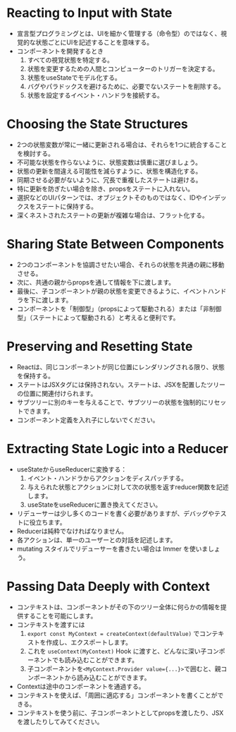 # Reacting to Input with State
- 宣言型プログラミングとは、UIを細かく管理する（命令型）のではなく、視覚的な状態ごとにUIを記述することを意味する。
- コンポーネントを開発するとき
  1. すべての視覚状態を特定する。
  1. 状態を変更するための人間とコンピューターのトリガーを決定する。
  1. 状態をuseStateでモデル化する。
  1. バグやパラドックスを避けるために、必要でないステートを削除する。
  1. 状態を設定するイベント・ハンドラを接続する。
# Choosing the State Structures
- 2つの状態変数が常に一緒に更新される場合は、それらを1つに統合することを検討する。
- 不可能な状態を作らないように、状態変数は慎重に選びましょう。
- 状態の更新を間違える可能性を減らすように、状態を構造化する。
- 同期させる必要がないように、冗長で重複したステートは避ける。
- 特に更新を防ぎたい場合を除き、propsをステートに入れない。
- 選択などのUIパターンでは、オブジェクトそのものではなく、IDやインデックスをステートに保持する。
- 深くネストされたステートの更新が複雑な場合は、フラット化する。
# Sharing State Between Components
- 2つのコンポーネントを協調させたい場合、それらの状態を共通の親に移動させる。
- 次に、共通の親からpropsを通して情報を下に渡します。
- 最後に、子コンポーネントが親の状態を変更できるように、イベントハンドラを下に渡します。
- コンポーネントを「制御型」（propsによって駆動される）または「非制御型」（ステートによって駆動される）と考えると便利です。
# Preserving and Resetting State
- Reactは、同じコンポーネントが同じ位置にレンダリングされる限り、状態を保持する。
- ステートはJSXタグには保持されない。ステートは、JSXを配置したツリーの位置に関連付けられます。
- サブツリーに別のキーを与えることで、サブツリーの状態を強制的にリセットできます。
- コンポーネント定義を入れ子にしないでください。
# Extracting State Logic into a Reducer
- useStateからuseReducerに変換する：
  1. イベント・ハンドラからアクションをディスパッチする。
  1. 与えられた状態とアクションに対して次の状態を返すreducer関数を記述します。
  1. useStateをuseReducerに置き換えてください。
- リデューサーは少し多くのコードを書く必要がありますが、デバッグやテストに役立ちます。
- Reducerは純粋でなければなりません。
- 各アクションは、単一のユーザーとの対話を記述します。
- mutating スタイルでリデューサーを書きたい場合は Immer を使いましょう。
# Passing Data Deeply with Context
- コンテキストは、コンポーネントがその下のツリー全体に何らかの情報を提供することを可能にします。
- コンテキストを渡すには
  1. `export const MyContext = createContext(defaultValue)` でコンテキストを作成し、エクスポートします。
  1. これを `useContext(MyContext)` Hook に渡すと、どんなに深い子コンポーネントでも読み込むことができます。
  1. 子コンポーネントを`<MyContext.Provider value={...}>`で囲むと、親コンポーネントから読み込むことができます。
- Contextは途中のコンポーネントを通過する。
- コンテキストを使えば、「周囲に適応する」コンポーネントを書くことができる。
- コンテキストを使う前に、子コンポーネントとしてpropsを渡したり、JSXを渡したりしてみてください。